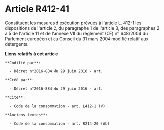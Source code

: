 # Article R412-41

Constituent les mesures d'exécution prévues à l'article L. 412-1 les dispositions de l'article 2, du paragraphe 1 de
l'article 3, des paragraphes 2 à 5 de l'article 11 et de l'annexe VII du règlement (CE) n° 648/2004 du Parlement européen et
du Conseil du 31 mars 2004 modifié relatif aux détergents.

**Liens relatifs à cet article**

	**Codifié par**:

	  - Décret n°2016-884 du 29 juin 2016 - art.

	**Créé par**:

	  - Décret n°2016-884 du 29 juin 2016 - art.

	**Cite**:

	  - Code de la consommation - art. L412-1 (V)

	**Anciens textes**:

	  - Code de la consommation - art. R214-20 (Ab)
